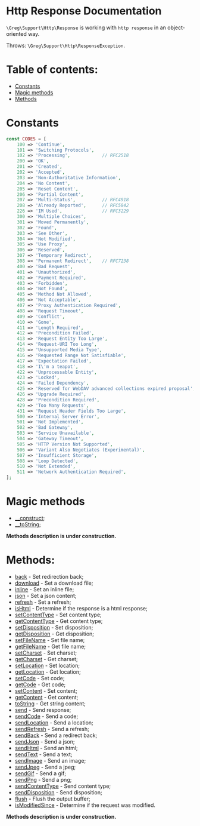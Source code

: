 # Http Response Documentation

`\Greg\Support\Http\Response` is working with `http response` in an object-oriented way.

Throws: `\Greg\Support\Http\ResponseException`.

# Table of contents:

* [Constants](#constants)
* [Magic methods](#magic-methods)
* [Methods](#methods)

# Constants

```php
const CODES = [
    100 => 'Continue',
    101 => 'Switching Protocols',
    102 => 'Processing',            // RFC2518
    200 => 'OK',
    201 => 'Created',
    202 => 'Accepted',
    203 => 'Non-Authoritative Information',
    204 => 'No Content',
    205 => 'Reset Content',
    206 => 'Partial Content',
    207 => 'Multi-Status',          // RFC4918
    208 => 'Already Reported',      // RFC5842
    226 => 'IM Used',               // RFC3229
    300 => 'Multiple Choices',
    301 => 'Moved Permanently',
    302 => 'Found',
    303 => 'See Other',
    304 => 'Not Modified',
    305 => 'Use Proxy',
    306 => 'Reserved',
    307 => 'Temporary Redirect',
    308 => 'Permanent Redirect',    // RFC7238
    400 => 'Bad Request',
    401 => 'Unauthorized',
    402 => 'Payment Required',
    403 => 'Forbidden',
    404 => 'Not Found',
    405 => 'Method Not Allowed',
    406 => 'Not Acceptable',
    407 => 'Proxy Authentication Required',
    408 => 'Request Timeout',
    409 => 'Conflict',
    410 => 'Gone',
    411 => 'Length Required',
    412 => 'Precondition Failed',
    413 => 'Request Entity Too Large',
    414 => 'Request-URI Too Long',
    415 => 'Unsupported Media Type',
    416 => 'Requested Range Not Satisfiable',
    417 => 'Expectation Failed',
    418 => 'I\'m a teapot',                                               // RFC2324
    422 => 'Unprocessable Entity',                                        // RFC4918
    423 => 'Locked',                                                      // RFC4918
    424 => 'Failed Dependency',                                           // RFC4918
    425 => 'Reserved for WebDAV advanced collections expired proposal',   // RFC2817
    426 => 'Upgrade Required',                                            // RFC2817
    428 => 'Precondition Required',                                       // RFC6585
    429 => 'Too Many Requests',                                           // RFC6585
    431 => 'Request Header Fields Too Large',                             // RFC6585
    500 => 'Internal Server Error',
    501 => 'Not Implemented',
    502 => 'Bad Gateway',
    503 => 'Service Unavailable',
    504 => 'Gateway Timeout',
    505 => 'HTTP Version Not Supported',
    506 => 'Variant Also Negotiates (Experimental)',                      // RFC2295
    507 => 'Insufficient Storage',                                        // RFC4918
    508 => 'Loop Detected',                                               // RFC5842
    510 => 'Not Extended',                                                // RFC2774
    511 => 'Network Authentication Required',                             // RFC6585
];
```

# Magic methods

* [__construct](#__construct);
* [__toString](#__toString);

**Methods description is under construction.**

# Methods:

* [back](#back) - Set redirection back;
* [download](#download) - Set a download file;
* [inline](#inline) - Set an inline file;
* [json](#json) - Set a json content;
* [refresh](#refresh) - Set a refresh;
* [isHtml](#isHtml) - Determine if the response is a html response;
* [setContentType](#setcontenttype) - Set content type;
* [getContentType](#getcontenttype) - Get content type;
* [setDisposition](#setdisposition) - Set disposition;
* [getDisposition](#getdisposition) - Get disposition;
* [setFileName](#setfilename) - Set file name;
* [getFileName](#getfilename) - Get file name;
* [setCharset](#setcharset) - Set charset;
* [getCharset](#getcharset) - Get charset;
* [setLocation](#setlocation) - Set location;
* [getLocation](#getlocation) - Get location;
* [setCode](#setcode) - Set code;
* [getCode](#getcode) - Get code;
* [setContent](#setcontent) - Set content;
* [getContent](#getcontent) - Get content;
* [toString](#tostring) - Get string content;
* [send](#send) - Send response;
* [sendCode](#sendcode) - Send a code;
* [sendLocation](#sendlocation) - Send a location;
* [sendRefresh](#sendrefresh) - Send a refresh;
* [sendBack](#sendback) - Send a redirect back;
* [sendJson](#sendjson) - Send a json;
* [sendHtml](#sendhtml) - Send an html;
* [sendText](#sendtext) - Send a text;
* [sendImage](#sendtext) - Send an image;
* [sendJpeg](#sendjpeg) - Send a jpeg;
* [sendGif](#sendgif) - Send a gif;
* [sendPng](#sendpng) - Send a png;
* [sendContentType](#sendcontenttype) - Send content type;
* [sendDisposition](#senddisposition) - Send disposition;
* [flush](#flush) - Flush the output buffer;
* [isModifiedSince](#ismodifiedsince) - Determine if the request was modified.

**Methods description is under construction.**
